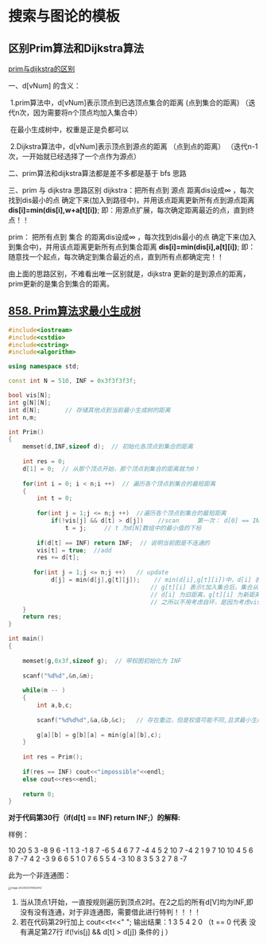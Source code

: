 # 搜索与图论的模板

## 区别Prim算法和Dijkstra算法

[prim与dijkstra的区别](https://www.acwing.com/solution/content/131270/)

一、d[vNum] 的含义：

​	1.prim算法中，d[vNum]表示顶点到已选顶点集合的距离   (点到集合的距离)   （迭代n次，因为需要将n个顶点均加入集合中）

​		在最小生成树中，权重是正是负都可以

​	2.Dijkstra算法中，d[vNum]表示顶点到源点的距离 		（点到点的距离） （迭代n-1次，一开始就已经选择了一个点作为源点）

二、prim算法和dijkstra算法都是差不多都是基于 bfs 思路

三、prim 与 dijkstra 思路区别
dijkstra：把所有点到 源点 距离dis设成∞ ，每次找到dis最小的点 确定下来(加入到路径中)，并用该点距离更新所有点到源点距离 **dis[i]=min(dis[i],w+a[t][i])**;
即：用源点扩展，每次确定距离最近的点，直到终点！！

prim：  把所有点到 集合 的距离dis设成∞ ，每次找到dis最小的点 确定下来(加入到集合中)，并用该点距离更新所有点到集合距离 **dis[i]=min(dis[i],a[t][i])**;
即：随意找一个起点，每次确定到集合最近的点，直到所有点都确定完！！

由上面的思路区别，不难看出唯一区别就是，dijkstra 更新的是到源点的距离，prim更新的是集合到集合的距离。

## [858. Prim算法求最小生成树](https://www.acwing.com/problem/content/860/)

```C++
#include<iostream>
#include<cstdio>
#include<cstring>
#include<algorithm>

using namespace std;

const int N = 510, INF = 0x3f3f3f3f;

bool vis[N];
int g[N][N];
int d[N];       // 存储其他点到当前最小生成树的距离
int n,m;

int Prim()
{
    memset(d,INF,sizeof d);  // 初始化各顶点到集合的距离
    
    int res = 0;
    d[1] = 0;  // 从那个顶点开始，那个顶点到集合的距离就为0！
    
    for(int i = 0; i < n;i ++)  // 遍历各个顶点到集合的最短距离
    {
        int t = 0;  
        
        for(int j = 1;j <= n;j ++)  //遍历各个顶点到集合的最短距离
            if(!vis[j] && d[t] > d[j])    //scan     第一次： d[0] == INF > d[1] == 0;
                t = j;     // t 为d[N]数组中的最小值的下标
        
        if(d[t] == INF) return INF;  // 说明当前图是不连通的
        vis[t] = true;  //add 
        res += d[t];
       
       for(int j = 1;j <= n;j ++)   // update
            d[j] = min(d[j],g[t][j]);    // min(d[i],g[t][i])中，d[i] 表示t还未加入集合时，集合到未加入点的距离
                                        // g[t][i] 表示t加入集合后，集合从点t到未加入点的距离
                                        // d[i] 为旧距离，g[t][i] 为新距离 但均是集合到为加入集合的点的距离
                                        // 之所以不用考虑自环，是因为考虑vis[t] 已经发生更改，一个点只能访问一次
    }
    return res;
}

int main()
{
    
    memset(g,0x3f,sizeof g);  // 带权图初始化为 INF
    
    scanf("%d%d",&n,&m);
    
    while(m -- )
    {
        int a,b,c;
        
        scanf("%d%d%d",&a,&b,&c);   // 存在重边，但是权值可能不同,且求最小生成树，所以应该取其最小值
        
        g[a][b] = g[b][a] = min(g[a][b],c); 
    }
    
    int res = Prim();
    
    if(res == INF) cout<<"impossible"<<endl;
    else cout<<res<<endl;
    
    return 0;
}
```

**对于代码第30行（if(d[t] == INF) return INF;）的解释:**

样例：

10 20
5 3 -8
9 6 -1
1 3 -1
8 7 -6
5 4 6
7 7 -4
4 5 2
10 7 -4
2 1 9
7 10 10
4 5 6
8 7 -7
4 2 -3
9 6 6
5 1 0
7 6 5
5 4 -3
10 8 3
5 3 2
7 8 -7

此为一个非连通图：

<img src="C:\Users\Hongwei Tang\AppData\Roaming\Typora\typora-user-images\image-20230202110652942.png" alt="image-20230202110652942" style="zoom: 33%;" />

1. 当从顶点1开始，一直按规则遍历到顶点2时。在2之后的所有d[V]均为INF,即没有没有连通，对于非连通图，需要借此进行特判！！！！
2. 若在代码第29行加上 cout<<t<<" ";     输出结果：1 3 5 4 2 0      （t == 0 代表 没有满足第27行 if(!vis[j] && d[t] > d[j]) 条件的 j ）